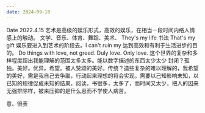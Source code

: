 ```yaml
---
date: 2024-09-18
---
```


Date
2022.4.15
艺术是高级的娱乐形式，高效的娱乐，在相当一段时间内络人情感上的触动。
文学、音乐、体育、舞蹈、美术、
They's my life
书法
That's my gift
娱乐要进入到艺术的阶段去。I can't ruin my 达到高效和有利于生活进步的目的。
Do things with love, not greed. Duly love. Only love.
这个世界的复杂和多样程度超出我能理解的范围太多太多。能以数字描述的东西太少太少
封闭？孤独。美好。优异。希望。被人赞颂的美好。传统？造些复杂的难以理解的，我希望的美好，需是我自己去争取，行动起来理想的将会实现。需要以己知影响未知，以已知的规律促成未知的结果，阅读，书很多，太多了，而时间又太少，把人的因来无强排除样，被来压抑的是什么思而不学使人病苦。

意、很表
